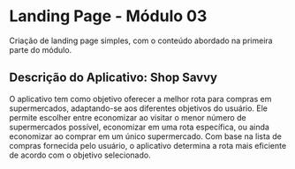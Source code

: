 # Landing Page - Módulo 03

Criação de landing page simples, com o conteúdo abordado na primeira parte do módulo.

## Descrição do Aplicativo: Shop Savvy

O aplicativo tem como objetivo oferecer a melhor rota para compras em supermercados, adaptando-se aos diferentes objetivos do usuário. Ele permite escolher entre economizar ao visitar o menor número de supermercados possível, economizar em uma rota específica, ou ainda economizar ao comprar em um único supermercado. Com base na lista de compras fornecida pelo usuário, o aplicativo determina a rota mais eficiente de acordo com o objetivo selecionado.